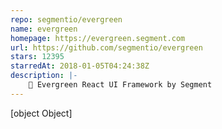 ```yaml
---
repo: segmentio/evergreen
name: evergreen
homepage: https://evergreen.segment.com
url: https://github.com/segmentio/evergreen
stars: 12395
starredAt: 2018-01-05T04:24:38Z
description: |-
    🌲 Evergreen React UI Framework by Segment
---
```


[object Object]
